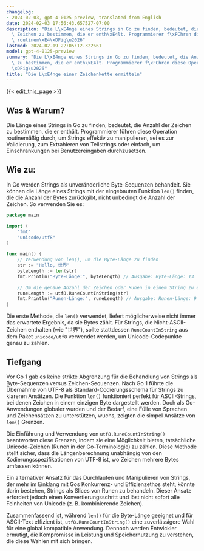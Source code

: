 ```yaml
---
changelog:
- 2024-02-03, gpt-4-0125-preview, translated from English
date: 2024-02-03 17:56:43.657527-07:00
description: "Die L\xE4nge eines Strings in Go zu finden, bedeutet, die Anzahl der\
  \ Zeichen zu bestimmen, die er enth\xE4lt. Programmierer f\xFChren diese Operation\
  \ routinem\xE4\xDFig\u2026"
lastmod: 2024-02-19 22:05:12.322661
model: gpt-4-0125-preview
summary: "Die L\xE4nge eines Strings in Go zu finden, bedeutet, die Anzahl der Zeichen\
  \ zu bestimmen, die er enth\xE4lt. Programmierer f\xFChren diese Operation routinem\xE4\
  \xDFig\u2026"
title: "Die L\xE4nge einer Zeichenkette ermitteln"
---
```


{{< edit_this_page >}}

## Was & Warum?
Die Länge eines Strings in Go zu finden, bedeutet, die Anzahl der Zeichen zu bestimmen, die er enthält. Programmierer führen diese Operation routinemäßig durch, um Strings effektiv zu manipulieren, sei es zur Validierung, zum Extrahieren von Teilstrings oder einfach, um Einschränkungen bei Benutzereingaben durchzusetzen.

## Wie zu:
In Go werden Strings als unveränderliche Byte-Sequenzen behandelt. Sie können die Länge eines Strings mit der eingebauten Funktion `len()` finden, die die Anzahl der Bytes zurückgibt, nicht unbedingt die Anzahl der Zeichen. So verwenden Sie es:

```go
package main

import (
	"fmt"
	"unicode/utf8"
)

func main() {
	// Verwendung von len(), um die Byte-Länge zu finden
	str := "Hello, 世界"
	byteLength := len(str)
	fmt.Println("Byte-Länge:", byteLength) // Ausgabe: Byte-Länge: 13

	// Um die genaue Anzahl der Zeichen oder Runen in einem String zu erhalten
	runeLength := utf8.RuneCountInString(str)
	fmt.Println("Runen-Länge:", runeLength) // Ausgabe: Runen-Länge: 9
}
```
Die erste Methode, die `len()` verwendet, liefert möglicherweise nicht immer das erwartete Ergebnis, da sie Bytes zählt. Für Strings, die Nicht-ASCII-Zeichen enthalten (wie "世界"), sollte stattdessen `RuneCountInString` aus dem Paket `unicode/utf8` verwendet werden, um Unicode-Codepunkte genau zu zählen.

## Tiefgang
Vor Go 1 gab es keine strikte Abgrenzung für die Behandlung von Strings als Byte-Sequenzen versus Zeichen-Sequenzen. Nach Go 1 führte die Übernahme von UTF-8 als Standard-Codierungsschema für Strings zu klareren Ansätzen. Die Funktion `len()` funktioniert perfekt für ASCII-Strings, bei denen Zeichen in einem einzigen Byte dargestellt werden. Doch als Go-Anwendungen globaler wurden und der Bedarf, eine Fülle von Sprachen und Zeichensätzen zu unterstützen, wuchs, zeigten die simpel Ansätze von `len()` Grenzen.

Die Einführung und Verwendung von `utf8.RuneCountInString()` beantworten diese Grenzen, indem sie eine Möglichkeit bieten, tatsächliche Unicode-Zeichen (Runen in der Go-Terminologie) zu zählen. Diese Methode stellt sicher, dass die Längenberechnung unabhängig von den Kodierungsspezifikationen von UTF-8 ist, wo Zeichen mehrere Bytes umfassen können.

Ein alternativer Ansatz für das Durchlaufen und Manipulieren von Strings, der mehr im Einklang mit Gos Konkurrenz- und Effizienzethos steht, könnte darin bestehen, Strings als Slices von Runen zu behandeln. Dieser Ansatz erfordert jedoch einen Konvertierungsschritt und löst nicht sofort alle Feinheiten von Unicode (z. B. kombinierende Zeichen).

Zusammenfassend ist, während `len()` für die Byte-Länge geeignet und für ASCII-Text effizient ist, `utf8.RuneCountInString()` eine zuverlässigere Wahl für eine global kompatible Anwendung. Dennoch werden Entwickler ermutigt, die Kompromisse in Leistung und Speichernutzung zu verstehen, die diese Wahlen mit sich bringen.
